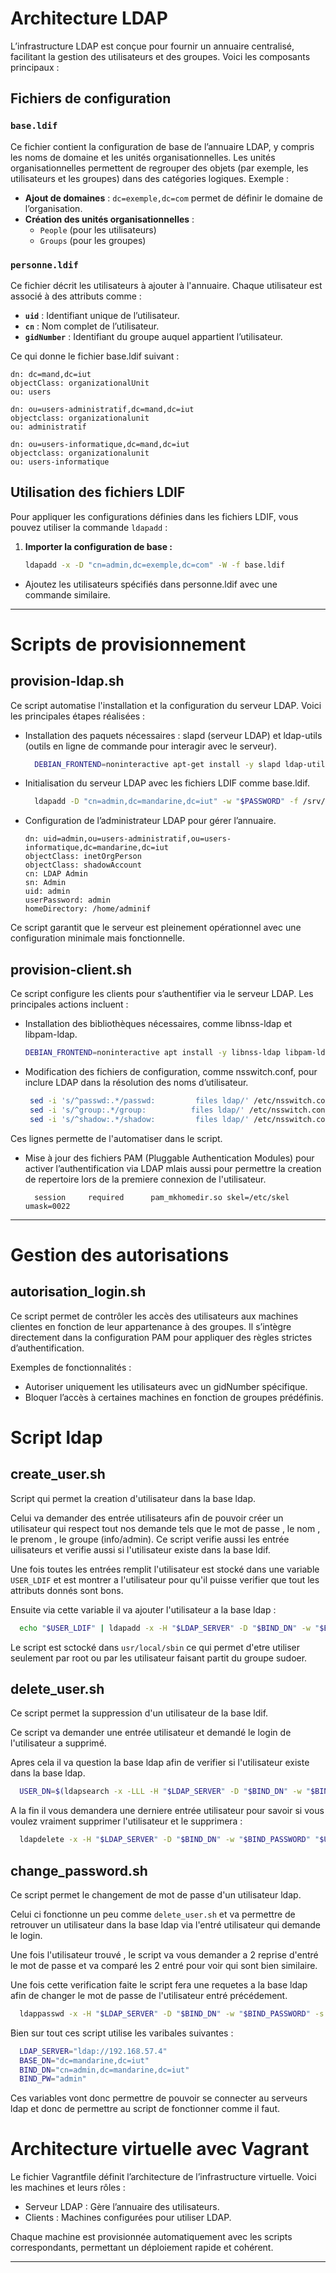 # Architecture LDAP

L’infrastructure LDAP est conçue pour fournir un annuaire centralisé, facilitant la gestion des utilisateurs et des groupes. Voici les composants principaux :

## Fichiers de configuration

### `base.ldif`
Ce fichier contient la configuration de base de l’annuaire LDAP, y compris les noms de domaine et les unités organisationnelles. Les unités organisationnelles permettent de regrouper des objets (par exemple, les utilisateurs et les groupes) dans des catégories logiques. Exemple :

- **Ajout de domaines** : `dc=exemple,dc=com` permet de définir le domaine de l’organisation.
- **Création des unités organisationnelles** :
  - `People` (pour les utilisateurs)
  - `Groups` (pour les groupes)

### `personne.ldif`
Ce fichier décrit les utilisateurs à ajouter à l'annuaire. Chaque utilisateur est associé à des attributs comme :

- **`uid`** : Identifiant unique de l’utilisateur.
- **`cn`** : Nom complet de l’utilisateur.
- **`gidNumber`** : Identifiant du groupe auquel appartient l’utilisateur.

Ce qui donne le fichier base.ldif suivant : 

```ldif
dn: dc=mand,dc=iut
objectClass: organizationalUnit
ou: users

dn: ou=users-administratif,dc=mand,dc=iut
objectclass: organizationalunit
ou: administratif

dn: ou=users-informatique,dc=mand,dc=iut
objectclass: organizationalunit
ou: users-informatique
```

## Utilisation des fichiers LDIF

Pour appliquer les configurations définies dans les fichiers LDIF, vous pouvez utiliser la commande `ldapadd` :

1. **Importer la configuration de base :**
   ```bash
   ldapadd -x -D "cn=admin,dc=exemple,dc=com" -W -f base.ldif
   ``` 
- Ajoutez les utilisateurs spécifiés dans personne.ldif avec une commande similaire.

---

# Scripts de provisionnement

## provision-ldap.sh
Ce script automatise l'installation et la configuration du serveur LDAP. Voici les principales étapes réalisées :

- Installation des paquets nécessaires : slapd (serveur LDAP) et ldap-utils (outils en ligne de commande pour interagir avec le serveur).

  ```bash
    DEBIAN_FRONTEND=noninteractive apt-get install -y slapd ldap-utils
  ``` 

- Initialisation du serveur LDAP avec les fichiers LDIF comme base.ldif.

  ```bash
    ldapadd -D "cn=admin,dc=mandarine,dc=iut" -w "$PASSWORD" -f /srv/ldap/iut/base.ldif
  ``` 

- Configuration de l’administrateur LDAP pour gérer l’annuaire.

  ```ldif
  dn: uid=admin,ou=users-administratif,ou=users-informatique,dc=mandarine,dc=iut
  objectClass: inetOrgPerson
  objectClass: shadowAccount
  cn: LDAP Admin
  sn: Admin
  uid: admin
  userPassword: admin
  homeDirectory: /home/adminif
  ``` 

Ce script garantit que le serveur est pleinement opérationnel avec une configuration minimale mais fonctionnelle.

## provision-client.sh
Ce script configure les clients pour s’authentifier via le serveur LDAP. Les principales actions incluent :

- Installation des bibliothèques nécessaires, comme libnss-ldap et libpam-ldap.

  ```bash
  DEBIAN_FRONTEND=noninteractive apt install -y libnss-ldap libpam-ldap ldap-utils nscd
  ``` 

- Modification des fichiers de configuration, comme nsswitch.conf, pour inclure LDAP dans la résolution des noms d’utilisateur.

  ```bash
   sed -i 's/^passwd:.*/passwd:         files ldap/' /etc/nsswitch.conf
   sed -i 's/^group:.*/group:          files ldap/' /etc/nsswitch.conf
   sed -i 's/^shadow:.*/shadow:         files ldap/' /etc/nsswitch.conf
  ``` 
Ces lignes permette de l'automatiser dans le script.

- Mise à jour des fichiers PAM (Pluggable Authentication Modules) pour activer l’authentification via LDAP mlais aussi pour permettre la creation de repertoire lors de la premiere connexion  de l'utilisateur.

  ```pam
    session     required      pam_mkhomedir.so skel=/etc/skel umask=0022
  ``` 

---

# Gestion des autorisations

## autorisation_login.sh

Ce script permet de contrôler les accès des utilisateurs aux machines clientes en fonction de leur appartenance à des groupes. Il s’intègre directement dans la configuration PAM pour appliquer des règles strictes d’authentification. 

Exemples de fonctionnalités :
- Autoriser uniquement les utilisateurs avec un gidNumber spécifique.
- Bloquer l’accès à certaines machines en fonction de groupes prédéfinis.


# Script ldap

## create_user.sh

Script qui permet la creation d'utilisateur dans la base ldap.

Celui va demander des entrée utilisateurs afin de pouvoir créer un utilisateur qui respect tout nos demande tels que le mot de passe , le nom , le prenom , le groupe (info/admin).
Ce script verifie aussi les entrée uilisateurs et verifie aussi si l'utilisateur existe dans la base ldif.

Une fois toutes les entrées remplit l'utilisateur est stocké dans une variable `USER_LDIF` et est montrer a l'utilisateur pour qu'il puisse verifier que tout les attributs donnés sont bons.

Ensuite via cette variable il va ajouter l'utilisateur a la base ldap : 

```bash
  echo "$USER_LDIF" | ldapadd -x -H "$LDAP_SERVER" -D "$BIND_DN" -w "$BIND_PASSWORD"
```

Le script est sctocké dans `usr/local/sbin` ce qui permet d'etre utiliser seulement par root ou par les utilisateur faisant partit du groupe sudoer.


## delete_user.sh

Ce script permet la suppression d'un utilisateur de la base ldif.

Ce script va demander une entrée utilisateur et demandé le login de l'utilisateur a supprimé.

Apres cela il va question la base ldap afin de verifier si l'utilisateur existe dans la base ldap.
```bash
  USER_DN=$(ldapsearch -x -LLL -H "$LDAP_SERVER" -D "$BIND_DN" -w "$BIND_PASSWORD" -b "$BASE_DN" "(uid=$USER_UID)" dn | grep "^dn: " | sed 's/^dn: //')
```
A la fin il vous demandera une derniere entrée utilisateur pour savoir si vous voulez vraiment supprimer l'utilisateur et le supprimera : 

```bash 
  ldapdelete -x -H "$LDAP_SERVER" -D "$BIND_DN" -w "$BIND_PASSWORD" "$USER_D
```

## change_password.sh

Ce script permet le changement de mot de passe d'un utilisateur ldap.

Celui ci fonctionne un peu comme `delete_user.sh` et va permettre de retrouver un utilisateur dans la base ldap via l'entré utilisateur qui demande le login.

Une fois l'utilisateur trouvé , le script va vous demander a 2 reprise d'entré le mot de passe et va comparé les 2 entré pour voir qui sont bien similaire.

Une fois cette verification faite le script fera une requetes a la base ldap afin de changer le mot de passe de l'utilisateur entré précédement.

```bash 
  ldappasswd -x -H "$LDAP_SERVER" -D "$BIND_DN" -w "$BIND_PASSWORD" -s "$NEW_PASSWORD" "$USER_DN"
```

Bien sur tout ces script utilise les varibales suivantes : 

```bash 
  LDAP_SERVER="ldap://192.168.57.4"
  BASE_DN="dc=mandarine,dc=iut"
  BIND_DN="cn=admin,dc=mandarine,dc=iut"
  BIND_PW="admin"
```
Ces variables vont donc permettre de pouvoir se connecter au serveurs ldap et donc de permettre au script de fonctionner comme il faut.

# Architecture virtuelle avec Vagrant

Le fichier Vagrantfile définit l’architecture de l’infrastructure virtuelle. Voici les machines et leurs rôles :

- Serveur LDAP : Gère l’annuaire des utilisateurs.
- Clients : Machines configurées pour utiliser LDAP.

Chaque machine est provisionnée automatiquement avec les scripts correspondants, permettant un déploiement rapide et cohérent.

---